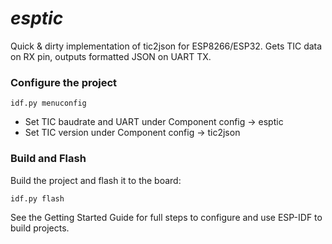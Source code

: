 # _esptic_

Quick & dirty implementation of tic2json for ESP8266/ESP32.
Gets TIC data on RX pin, outputs formatted JSON on UART TX.

### Configure the project

`idf.py menuconfig`

* Set TIC baudrate and UART under Component config -> esptic
* Set TIC version under Component config -> tic2json

### Build and Flash

Build the project and flash it to the board:

`idf.py flash`

See the Getting Started Guide for full steps to configure and use ESP-IDF to build projects.
